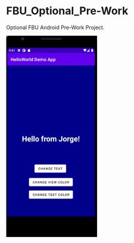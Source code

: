 # FBU_Optional_Pre-Work
Optional FBU Android Pre-Work Project.

<img src="https://github.com/PrimeBIue/FBU_Optional_Pre-Work/blob/master/Assets/App_Gif.gif" width="244" height="542" />

